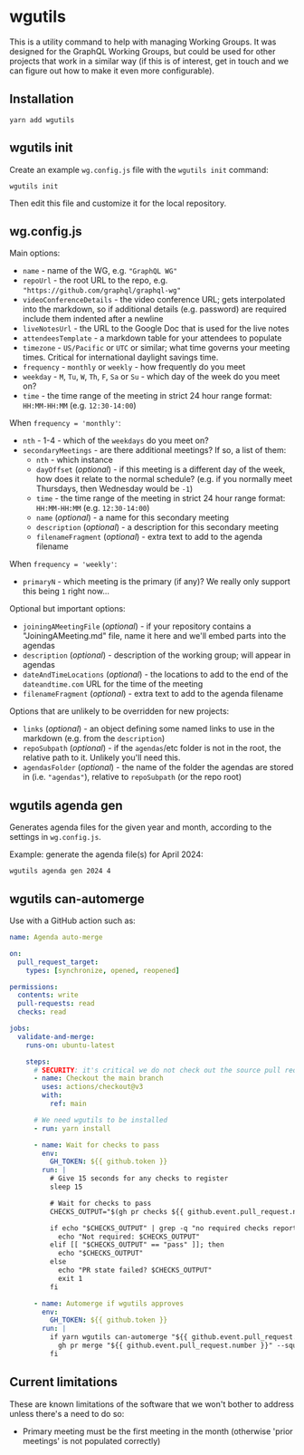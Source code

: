 # wgutils

This is a utility command to help with managing Working Groups. It was designed
for the GraphQL Working Groups, but could be used for other projects that work
in a similar way (if this is of interest, get in touch and we can figure out
how to make it even more configurable).

## Installation

```
yarn add wgutils
```

## wgutils init

Create an example `wg.config.js` file with the `wgutils init` command:

```
wgutils init
```

Then edit this file and customize it for the local repository.

## wg.config.js

Main options:

- `name` - name of the WG, e.g. `"GraphQL WG"`
- `repoUrl` - the root URL to the repo, e.g. `"https://github.com/graphql/graphql-wg"`
- `videoConferenceDetails` - the video conference URL; gets interpolated into the markdown, so if additional details (e.g. password) are required include them indented after a newline
- `liveNotesUrl` - the URL to the Google Doc that is used for the live notes
- `attendeesTemplate` - a markdown table for your attendees to populate
- `timezone` - `US/Pacific` or `UTC` or similar; what time governs your meeting times. Critical for international daylight savings time.
- `frequency` - `monthly` or `weekly` - how frequently do you meet
- `weekday` - `M`, `Tu`, `W`, `Th`, `F`, `Sa` or `Su` - which day of the week do you meet on?
- `time` - the time range of the meeting in strict 24 hour range format: `HH:MM-HH:MM` (e.g. `12:30-14:00`)

When `frequency = 'monthly'`:

- `nth` - 1-4 - which of the `weekdays` do you meet on?
- `secondaryMeetings` - are there additional meetings? If so, a list of them:
  - `nth` - which instance
  - `dayOffset` (_optional_) - if this meeting is a different day of the week, how does it relate to the normal schedule? (e.g. if you normally meet Thursdays, then Wednesday would be `-1`)
  - `time` - the time range of the meeting in strict 24 hour range format: `HH:MM-HH:MM` (e.g. `12:30-14:00`)
  - `name` (_optional_) - a name for this secondary meeting
  - `description` (_optional_) - a description for this secondary meeting
  - `filenameFragment` (_optional_) - extra text to add to the agenda filename

When `frequency = 'weekly'`:

- `primaryN` - which meeting is the primary (if any)? We really only support this being `1` right now...

Optional but important options:

- `joiningAMeetingFile` (_optional_) - if your repository contains a "JoiningAMeeting.md" file, name it here and we'll embed parts into the agendas
- `description` (_optional_) - description of the working group; will appear in agendas
- `dateAndTimeLocations` (_optional_) - the locations to add to the end of the `dateandtime.com` URL for the time of the meeting
- `filenameFragment` (_optional_) - extra text to add to the agenda filename

Options that are unlikely to be overridden for new projects:

- `links` (_optional_) - an object defining some named links to use in the markdown (e.g. from the `description`)
- `repoSubpath` (_optional_) - if the `agendas`/etc folder is not in the root, the relative path to it. Unlikely you'll need this.
- `agendasFolder` (_optional_) - the name of the folder the agendas are stored in (i.e. `"agendas"`), relative to `repoSubpath` (or the repo root)

## wgutils agenda gen

Generates agenda files for the given year and month, according to the settings
in `wg.config.js`.

Example: generate the agenda file(s) for April 2024:

```
wgutils agenda gen 2024 4
```

## wgutils can-automerge

Use with a GitHub action such as:

```yml
name: Agenda auto-merge

on:
  pull_request_target:
    types: [synchronize, opened, reopened]

permissions:
  contents: write
  pull-requests: read
  checks: read

jobs:
  validate-and-merge:
    runs-on: ubuntu-latest

    steps:
      # SECURITY: it's critical we do not check out the source pull request!
      - name: Checkout the main branch
        uses: actions/checkout@v3
        with:
          ref: main

      # We need wgutils to be installed
      - run: yarn install

      - name: Wait for checks to pass
        env:
          GH_TOKEN: ${{ github.token }}
        run: |
          # Give 15 seconds for any checks to register
          sleep 15

          # Wait for checks to pass
          CHECKS_OUTPUT="$(gh pr checks ${{ github.event.pull_request.number }} --fail-fast --watch --required --json bucket --jq '.state' 2>&1 || true)"

          if echo "$CHECKS_OUTPUT" | grep -q "no required checks reported"; then
            echo "Not required: $CHECKS_OUTPUT"
          elif [[ "$CHECKS_OUTPUT" == "pass" ]]; then
            echo "$CHECKS_OUTPUT"
          else
            echo "PR state failed? $CHECKS_OUTPUT"
            exit 1
          fi

      - name: Automerge if wgutils approves
        env:
          GH_TOKEN: ${{ github.token }}
        run: |
          if yarn wgutils can-automerge "${{ github.event.pull_request.number }}" "${{ github.event.pull_request.head.sha }}"; then
            gh pr merge "${{ github.event.pull_request.number }}" --squash --auto --match-head-commit "${{ github.event.pull_request.head.sha }}"
          fi
```

## Current limitations

These are known limitations of the software that we won't bother to address
unless there's a need to do so:

- Primary meeting must be the first meeting in the month (otherwise 'prior
  meetings' is not populated correctly)
